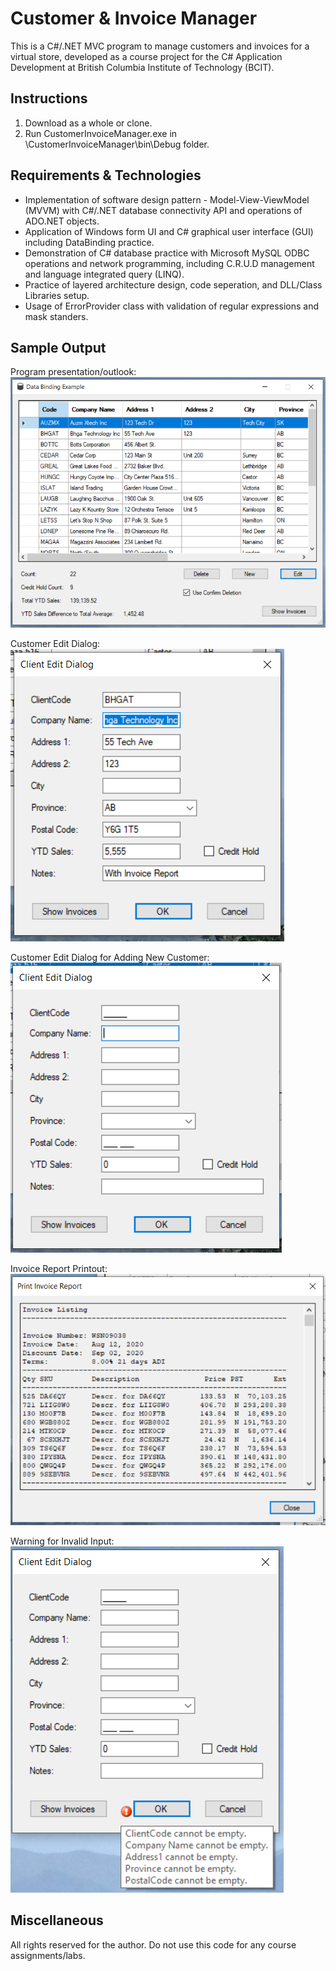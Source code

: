 # Customer & Invoice Manager
This is a C#/.NET MVC program to manage customers and invoices for a virtual store, developed as a course project for the C# Application Development at British Columbia Institute of Technology (BCIT). 

## Instructions
1. Download as a whole or clone.
2. Run CustomerInvoiceManager.exe in \CustomerInvoiceManager\bin\Debug folder.

## Requirements & Technologies
* Implementation of software design pattern - Model-View-ViewModel (MVVM) with C#/.NET database connectivity API and operations of ADO.NET objects.
* Application of Windows form UI and C# graphical user interface (GUI) including DataBinding practice.
* Demonstration of C# database practice with Microsoft MySQL ODBC operations and network programming, including C.R.U.D management and language integrated query (LINQ).
* Practice of layered architecture design, code seperation, and DLL/Class Libraries setup.
* Usage of ErrorProvider class with validation of regular expressions and mask standers.

## Sample Output
Program presentation/outlook:   
![alt text](https://github.com/lavinotan/customer_invoice_manager/blob/8b2db4b263e23f8c82751deefa96c5b44e3e3d07/sample_output/program_outlook.PNG "Program outlook")

Customer Edit Dialog:     
![alt text](https://github.com/lavinotan/customer_invoice_manager/blob/8b2db4b263e23f8c82751deefa96c5b44e3e3d07/sample_output/customer_edit_window.PNG "Customer edit window")

Customer Edit Dialog for Adding New Customer:   
![alt text](https://github.com/lavinotan/customer_invoice_manager/blob/8b2db4b263e23f8c82751deefa96c5b44e3e3d07/sample_output/customer_edit_window_new.PNG "Customer edit window for new client")

Invoice Report Printout:    
![alt text](https://github.com/lavinotan/customer_invoice_manager/blob/8b2db4b263e23f8c82751deefa96c5b44e3e3d07/sample_output/invoice_report_printout.PNG "Customer invoice report printout")

Warning for Invalid Input:   
![alt text](https://github.com/lavinotan/customer_invoice_manager/blob/8b2db4b263e23f8c82751deefa96c5b44e3e3d07/sample_output/input_validation_warning.PNG "Invalid input warning")

## Miscellaneous
All rights reserved for the author. Do not use this code for any course assignments/labs. 

